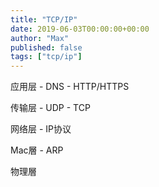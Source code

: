 ```yaml
---
title: "TCP/IP"
date: 2019-06-03T00:00:00+00:00
author: "Max"
published: false
tags: ["tcp/ip"]
---
```


应用层
    - DNS
    - HTTP/HTTPS

传输层
    - UDP
    - TCP

网络层
    - IP协议

Mac層
    - ARP

物理層

